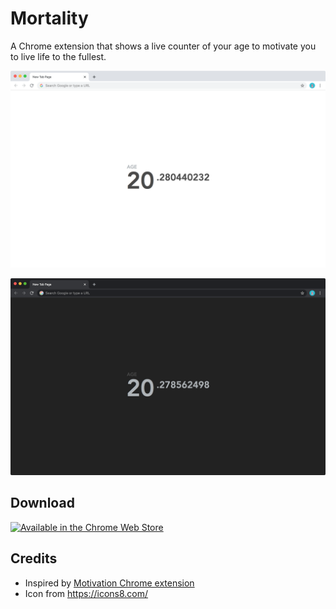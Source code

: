 # Mortality

A Chrome extension that shows a live counter of your age to motivate you to live life to the fullest.

![Screenshot Light Theme](/listing/screenshot1.png?raw=true)

![Screenshot Dark Theme](/listing/screenshot2.png?raw=true)

## Download

[![Available in the Chrome Web Store](https://developer.chrome.com/webstore/images/ChromeWebStore_Badge_v2_340x96.png)](https://chrome.google.com/webstore/detail/mortality/dmcopoldcoemapdejndbdnfmbofbkmbh)

## Credits

- Inspired by [Motivation Chrome extension](https://chrome.google.com/webstore/detail/motivation/ofdgfpchbidcgncgfpdlpclnpaemakoj)
- Icon from <https://icons8.com/>

